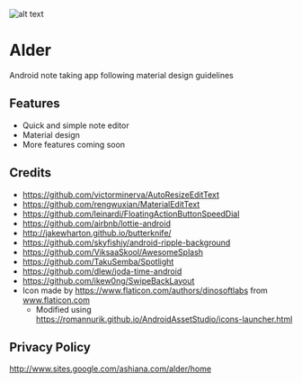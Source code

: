 ![alt text](https://github.com/KunaalKumar/Alder/blob/master/app/src/main/res/drawable/alder_icon.png "Alder")
# Alder


Android note taking app following material design guidelines

## Features

*  Quick and simple note editor
*  Material design 
*  More features coming soon

## Credits

* https://github.com/victorminerva/AutoResizeEditText
* https://github.com/rengwuxian/MaterialEditText
* https://github.com/leinardi/FloatingActionButtonSpeedDial
* https://github.com/airbnb/lottie-android
* http://jakewharton.github.io/butterknife/
* https://github.com/skyfishjy/android-ripple-background
* https://github.com/ViksaaSkool/AwesomeSplash
* https://github.com/TakuSemba/Spotlight
* https://github.com/dlew/joda-time-android
* https://github.com/ikew0ng/SwipeBackLayout
* Icon made by https://www.flaticon.com/authors/dinosoftlabs from www.flaticon.com
  * Modified using https://romannurik.github.io/AndroidAssetStudio/icons-launcher.html

## Privacy Policy
http://www.sites.google.com/ashiana.com/alder/home
